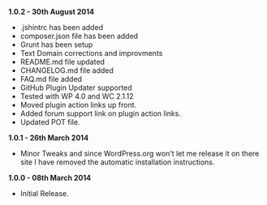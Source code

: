 __1.0.2 - 30th August 2014__

* .jshintrc has been added
* composer.json file has been added
* Grunt has been setup
* Text Domain corrections and improvments
* README.md file updated
* CHANGELOG.md file added
* FAQ.md file added
* GitHub Plugin Updater supported
* Tested with WP 4.0 and WC 2.1.12
* Moved plugin action links up front.
* Added forum support link on plugin action links.
* Updated POT file.

__1.0.1 - 26th March 2014__

* Minor Tweaks and since WordPress.org won't let me release it on there site I have removed the automatic installation instructions.

__1.0.0 - 08th March 2014__

* Initial Release.
